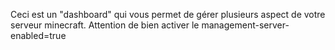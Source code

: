 Ceci est un "dashboard" qui vous permet de gérer plusieurs aspect de votre serveur minecraft.
Attention de bien activer le management-server-enabled=true
